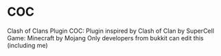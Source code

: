 # COC
Clash of Clans Plugin
COC:
Plugin inspired by Clash of Clan by SuperCell
Game: Minecraft by Mojang
Only developers from bukkit can edit this (including me)
